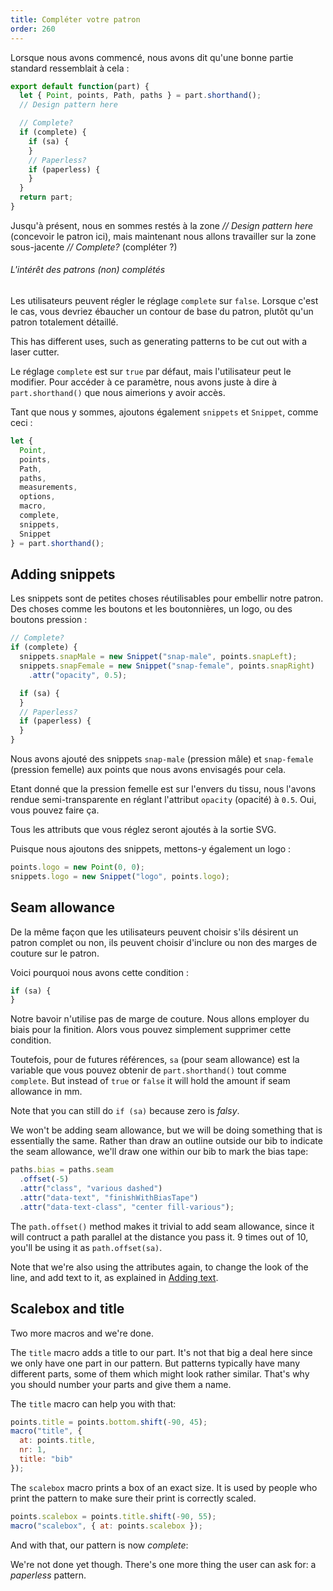 ```yaml
---
title: Compléter votre patron
order: 260
---
```


Lorsque nous avons commencé, nous avons dit qu'une bonne partie standard ressemblait à cela :

```js
export default function(part) {
  let { Point, points, Path, paths } = part.shorthand();
  // Design pattern here

  // Complete?
  if (complete) {
    if (sa) {
    }
    // Paperless?
    if (paperless) {
    }
  }
  return part;
}
```

Jusqu'à présent, nous en sommes restés à la zone *// Design pattern here* (concevoir le patron ici), mais maintenant nous allons travailler sur la zone sous-jacente *// Complete?* (compléter ?)

<note>

###### L'intérêt des patrons (non) complétés

Les utilisateurs peuvent régler le réglage `complete` sur `false`. Lorsque c'est le cas, vous devriez ébaucher un contour de base du patron, plutôt qu'un patron totalement détaillé.

This has different uses, such as generating patterns to be cut out with a laser cutter.

</Note>

Le réglage `complete` est sur `true` par défaut, mais l'utilisateur peut le modifier. Pour accéder à ce paramètre, nous avons juste à dire à `part.shorthand()` que nous aimerions y avoir accès.

Tant que nous y sommes, ajoutons également `snippets` et `Snippet`, comme ceci :

```js
let {
  Point,
  points,
  Path,
  paths,
  measurements,
  options,
  macro,
  complete,
  snippets,
  Snippet
} = part.shorthand();
```

## Adding snippets

Les snippets sont de petites choses réutilisables pour embellir notre patron. Des choses comme les boutons et les boutonnières, un logo, ou des boutons pression :

```js
// Complete?
if (complete) {
  snippets.snapMale = new Snippet("snap-male", points.snapLeft);
  snippets.snapFemale = new Snippet("snap-female", points.snapRight)
    .attr("opacity", 0.5);

  if (sa) {
  }
  // Paperless?
  if (paperless) {
  }
}
```

Nous avons ajouté des snippets `snap-male` (pression mâle) et `snap-female` (pression femelle) aux points que nous avons envisagés pour cela.

Etant donné que la pression femelle est sur l'envers du tissu, nous l'avons rendue semi-transparente en réglant l'attribut `opacity` (opacité) à `0.5`. Oui, vous pouvez faire ça.

<tip>

Tous les attributs que vous réglez seront ajoutés à la sortie SVG.

</Tip>

Puisque nous ajoutons des snippets, mettons-y également un logo :

```js
points.logo = new Point(0, 0);
snippets.logo = new Snippet("logo", points.logo);
```

## Seam allowance

De la même façon que les utilisateurs peuvent choisir s'ils désirent un patron complet ou non, ils peuvent choisir d'inclure ou non des marges de couture sur le patron.

Voici pourquoi nous avons cette condition :

```js
if (sa) {
}
```

Notre bavoir n'utilise pas de marge de couture. Nous allons employer du biais pour la finition. Alors vous pouvez simplement supprimer cette condition.

Toutefois, pour de futures références, `sa` (pour seam allowance) est la variable que vous pouvez obtenir de `part.shorthand()` tout comme `complete`. But instead of `true` or `false` it will hold the amount if seam allowance in mm.

Note that you can still do `if (sa)` because zero is *falsy*.

We won't be adding seam allowance, but we will be doing something that is essentially the same. Rather than draw an outline outside our bib to indicate the seam allowance, we'll draw one within our bib to mark the bias tape:

```js
paths.bias = paths.seam
  .offset(-5)
  .attr("class", "various dashed")
  .attr("data-text", "finishWithBiasTape")
  .attr("data-text-class", "center fill-various");
```

The `path.offset()` method makes it trivial to add seam allowance, since it will contruct a path parallel at the distance you pass it. 9 times out of 10, you'll be using it as `path.offset(sa)`.

Note that we're also using the attributes again, to change the look of the line, and add text to it, as explained in [Adding text](/concepts/adding-text).

## Scalebox and title

Two more macros and we're done.

The `title` macro adds a title to our part. It's not that big a deal here since we only have one part in our pattern. But patterns typically have many different parts, some of them which might look rather similar. That's why you should number your parts and give them a name.

The `title` macro can help you with that:

```js
points.title = points.bottom.shift(-90, 45);
macro("title", {
  at: points.title,
  nr: 1,
  title: "bib"
});
```

The `scalebox` macro prints a box of an exact size. It is used by people who print the pattern to make sure their print is correctly scaled.

```js
points.scalebox = points.title.shift(-90, 55);
macro("scalebox", { at: points.scalebox });
```

And with that, our pattern is now *complete*:

<example pattern="tutorial" part="step11" caption="We used attributed to add color, dashes, text on a path and even opacity" />

We're not done yet though. There's one more thing the user can ask for: a *paperless* pattern.